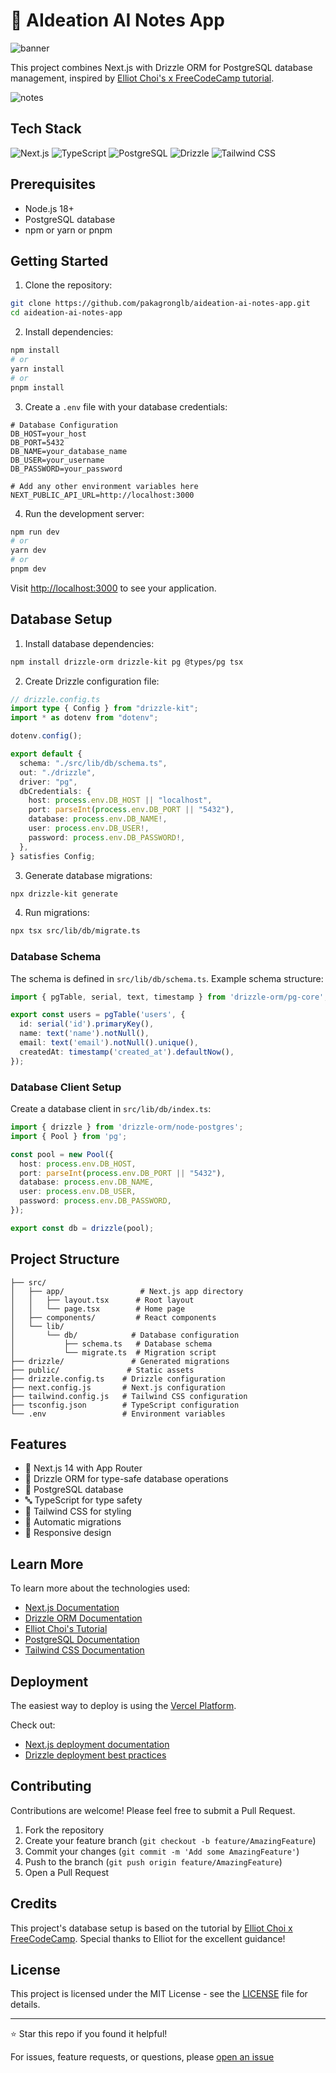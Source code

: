 # 📝 AIdeation AI Notes App

![banner](./public/aideation-banner.jpeg)

This project combines Next.js with Drizzle ORM for PostgreSQL database management, inspired by [Elliot Choi's x FreeCodeCamp tutorial](https://www.youtube.com/watch?v=qDunJ0wVIec).

![notes](./public/aideation-notes.jpeg)

## Tech Stack

![Next.js](https://img.shields.io/badge/Next.js-black?style=for-the-badge&logo=next.js&logoColor=white)
![TypeScript](https://img.shields.io/badge/TypeScript-007ACC?style=for-the-badge&logo=typescript&logoColor=white)
![PostgreSQL](https://img.shields.io/badge/PostgreSQL-316192?style=for-the-badge&logo=postgresql&logoColor=white)
![Drizzle](https://img.shields.io/badge/Drizzle-C5F74F?style=for-the-badge&logo=drizzle&logoColor=black)
![Tailwind CSS](https://img.shields.io/badge/Tailwind_CSS-38B2AC?style=for-the-badge&logo=tailwind-css&logoColor=white)

## Prerequisites

- Node.js 18+ 
- PostgreSQL database
- npm or yarn or pnpm

## Getting Started

1. Clone the repository:
```bash
git clone https://github.com/pakagronglb/aideation-ai-notes-app.git
cd aideation-ai-notes-app
```

2. Install dependencies:
```bash
npm install
# or
yarn install
# or
pnpm install
```

3. Create a `.env` file with your database credentials:
```env
# Database Configuration
DB_HOST=your_host
DB_PORT=5432
DB_NAME=your_database_name
DB_USER=your_username
DB_PASSWORD=your_password

# Add any other environment variables here
NEXT_PUBLIC_API_URL=http://localhost:3000
```

4. Run the development server:
```bash
npm run dev
# or
yarn dev
# or
pnpm dev
```

Visit [http://localhost:3000](http://localhost:3000) to see your application.

## Database Setup

1. Install database dependencies:
```bash
npm install drizzle-orm drizzle-kit pg @types/pg tsx
```

2. Create Drizzle configuration file:
```typescript
// drizzle.config.ts
import type { Config } from "drizzle-kit";
import * as dotenv from "dotenv";

dotenv.config();

export default {
  schema: "./src/lib/db/schema.ts",
  out: "./drizzle",
  driver: "pg",
  dbCredentials: {
    host: process.env.DB_HOST || "localhost",
    port: parseInt(process.env.DB_PORT || "5432"),
    database: process.env.DB_NAME!,
    user: process.env.DB_USER!,
    password: process.env.DB_PASSWORD!,
  },
} satisfies Config;
```

3. Generate database migrations:
```bash
npx drizzle-kit generate
```

4. Run migrations:
```bash
npx tsx src/lib/db/migrate.ts
```

### Database Schema

The schema is defined in `src/lib/db/schema.ts`. Example schema structure:
```typescript
import { pgTable, serial, text, timestamp } from 'drizzle-orm/pg-core';

export const users = pgTable('users', {
  id: serial('id').primaryKey(),
  name: text('name').notNull(),
  email: text('email').notNull().unique(),
  createdAt: timestamp('created_at').defaultNow(),
});
```

### Database Client Setup

Create a database client in `src/lib/db/index.ts`:
```typescript
import { drizzle } from 'drizzle-orm/node-postgres';
import { Pool } from 'pg';

const pool = new Pool({
  host: process.env.DB_HOST,
  port: parseInt(process.env.DB_PORT || "5432"),
  database: process.env.DB_NAME,
  user: process.env.DB_USER,
  password: process.env.DB_PASSWORD,
});

export const db = drizzle(pool);
```

## Project Structure
```
├── src/
│   ├── app/                 # Next.js app directory
│   │   ├── layout.tsx      # Root layout
│   │   └── page.tsx        # Home page
│   ├── components/         # React components
│   └── lib/
│       └── db/            # Database configuration
│           ├── schema.ts   # Database schema
│           └── migrate.ts  # Migration script
├── drizzle/               # Generated migrations
├── public/               # Static assets
├── drizzle.config.ts    # Drizzle configuration
├── next.config.js       # Next.js configuration
├── tailwind.config.js   # Tailwind CSS configuration
├── tsconfig.json        # TypeScript configuration
└── .env                 # Environment variables
```

## Features

- 🚀 Next.js 14 with App Router
- 💾 Drizzle ORM for type-safe database operations
- 🐘 PostgreSQL database
- 🔤 TypeScript for type safety
- 🎨 Tailwind CSS for styling
- 🔄 Automatic migrations
- 📱 Responsive design

## Learn More

To learn more about the technologies used:

- [Next.js Documentation](https://nextjs.org/docs)
- [Drizzle ORM Documentation](https://orm.drizzle.team)
- [Elliot Choi's Tutorial](https://www.youtube.com/watch?v=qDunJ0wVIec)
- [PostgreSQL Documentation](https://www.postgresql.org/docs/)
- [Tailwind CSS Documentation](https://tailwindcss.com/docs)

## Deployment

The easiest way to deploy is using the [Vercel Platform](https://vercel.com/new).

Check out:
- [Next.js deployment documentation](https://nextjs.org/docs/deployment)
- [Drizzle deployment best practices](https://orm.drizzle.team/docs/deployment)

## Contributing

Contributions are welcome! Please feel free to submit a Pull Request.

1. Fork the repository
2. Create your feature branch (`git checkout -b feature/AmazingFeature`)
3. Commit your changes (`git commit -m 'Add some AmazingFeature'`)
4. Push to the branch (`git push origin feature/AmazingFeature`)
5. Open a Pull Request

## Credits

This project's database setup is based on the tutorial by [Elliot Choi x FreeCodeCamp](https://www.youtube.com/watch?v=qDunJ0wVIec). Special thanks to Elliot for the excellent guidance!

## License

This project is licensed under the MIT License - see the [LICENSE](LICENSE) file for details.

---

⭐️ Star this repo if you found it helpful!

For issues, feature requests, or questions, please [open an issue](https://github.com/pakagronglb/aideation-ai-notes-app/issues)